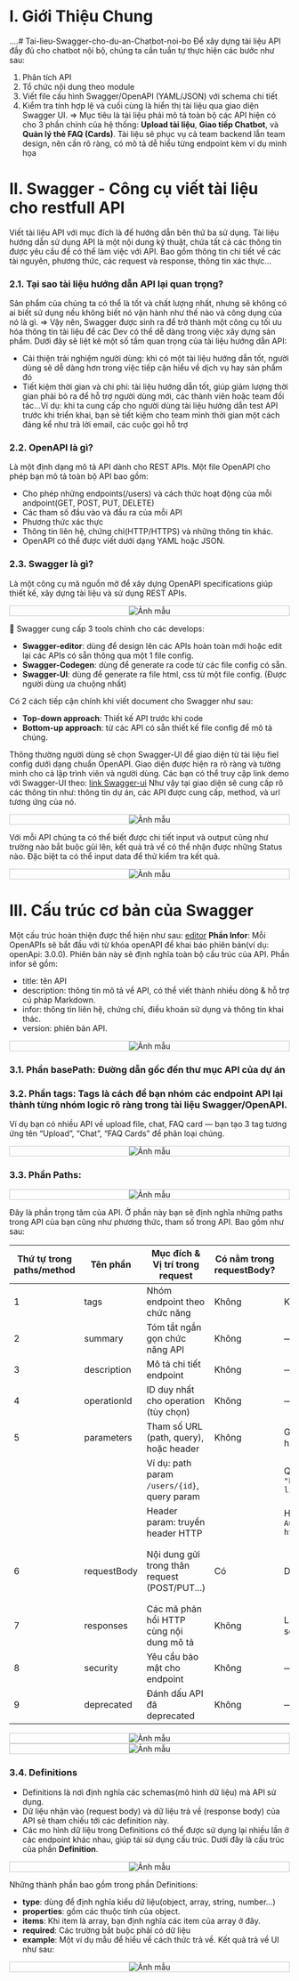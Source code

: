 # I. Giới Thiệu Chung
....# Tai-lieu-Swagger-cho-du-an-Chatbot-noi-bo
Để xây dựng tài liệu API đầy đủ cho chatbot nội bộ, chúng ta cần tuần tự thực hiện các bước như sau:

1. Phân tích API
2. Tổ chức nội dung theo module
3. Viết file cấu hình Swagger/OpenAPI (YAML/JSON) với schema chi tiết
4. Kiểm tra tính hợp lệ và cuối cùng là hiển thị tài liệu qua giao diện Swagger UI.
=> Mục tiêu là tài liệu phải mô tả toàn bộ các API hiện có cho 3 phần chính của hệ thống: **Upload tài liệu**, **Giao tiếp Chatbot**, và **Quản lý thẻ FAQ (Cards)**. Tài liệu sẽ phục vụ cả team backend lẫn team design, nên cần rõ ràng, có mô tả dễ hiểu từng endpoint kèm ví dụ minh họa

# II. Swagger - Công cụ viết tài liệu cho restfull API
Viết tài liệu API với mục đích là để hướng dẫn bên thứ ba sử dụng. Tài liệu hướng dẫn sử dụng API là một nội dung kỹ thuật, chứa tất cả các thông tin được yêu cầu để có thể làm việc với API. Bao gồm thông tin chi tiết về các tài nguyên, phương thức, các request và response, thông tin xác thực...
### 2.1. Tại sao tài liệu hướng dẫn API lại quan trọng?
Sản phẩm của chúng ta có thể là tốt và chất lượng nhất, nhưng sẽ không có ai biết sử dụng nếu không biết nó vận hành như thế nào và công dụng của nó là gì. => Vậy nên, Swagger được sinh ra để trở thành một công cụ tối ưu hóa thông tin tài liệu để các Dev có thể dễ dàng trong việc xây dựng sản phẩm. Dưới đây sẽ liệt kê một số tầm quan trọng của tài liệu hướng dẫn API:

- Cải thiện trải nghiệm người dùng: khi có một tài liệu hướng dẫn tốt, người dùng sẽ dễ dàng hơn trong việc tiếp cận hiểu về dịch vụ hay sản phẩm đó
- Tiết kiệm thời gian và chi phí: tài liệu hướng dẫn tốt, giúp giảm lượng thời gian phải bỏ ra để hỗ trợ người dùng mới, các thành viên hoặc team đối tác...Ví dụ: khi ta cung cấp cho người dùng tài liệu hướng dẫn test API trước khi triển khai, bạn sẽ tiết kiệm cho team mình thời gian một cách đáng kể như trả lời email, các cuộc gọi hỗ trợ

### 2.2. OpenAPI là gì?
Là một định dạng mô tả API dành cho REST APIs. Một file OpenAPI cho phép bạn mô tả toàn bộ API bao gồm: 

- Cho phép những endpoints(/users) và cách thức hoạt động của mỗi andpoint(GET, POST, PUT, DELETE)
- Các tham số đầu vào và đầu ra của mỗi API
- Phương thức xác thực
- Thông tin liên hệ, chứng chỉ(HTTP/HTTPS) và những thông tin khác.
- OpenAPI có thể được viết dưới dạng YAML hoặc JSON.

### 2.3. Swagger là gì?
Là một công cụ mã nguồn mở để xây dựng OpenAPI specifications giúp thiết kế, xây dựng tài liệu và sử dụng REST APIs.

<div style="text-align: center; border: 1px solid #ccc;">
  <img src="https://github.com/user-attachments/assets/41a992b0-7850-4175-8aed-1700a07eaac7" alt="Ảnh mẫu" style="max-width: 300px; max-height: 200px;">
</div>

🧰 Swagger cung cấp 3 tools chính cho các develops:
- **Swagger-editor**: dùng để design lên các APIs hoàn toàn mới hoặc edit lại các APIs có sẵn thông qua một 1 file config.
- **Swagger-Codegen**: dùng để generate ra code từ các file config có sẵn.
- **Swagger-UI**: dùng để generate ra file html, css từ một file config. (Được người dùng ưa chuộng nhất)

 Có 2 cách tiếp cận chính khi viết document cho Swagger như sau:
 - **Top-down approach**: Thiết kế API trước khi code
 - **Bottom-up approach**: từ các API có sẵn thiết kế file config để mô tả chúng.

Thông thường người dùng sẽ chọn Swagger-UI để giao diện từ tài liệu fiel config dưới dạng chuẩn OpenAPI. Giao diện được hiện ra rõ ràng và tường minh cho cả lập trình viên và người dùng. Các bạn có thể truy cập link demo với Swagger-UI theo: [link Swagger-ui](http://petstore.swagger.io/)
Như vậy tại giao diện sẽ cung cấp rõ các thông tin như: thông tin dự án, các API được cung cấp, method, và url tương ứng của nó. 

<div style="text-align: center; border: 1px solid #ccc;">
  <img src="https://github.com/user-attachments/assets/f072da31-4ca5-4caa-b411-3807115cc9ff" alt="Ảnh mẫu" style="max-width: 300px; max-height: 200px;">
</div>

Với mỗi API chúng ta có thể biết được chi tiết input và output cũng như trường nào bắt buộc gủi lên, kết quả trả về có thể nhận được những Status nào. Đặc biệt ta có thể input data để thử kiểm tra kết quả. 

<div style="text-align: center; border: 1px solid #ccc;">
  <img src="https://github.com/user-attachments/assets/e0df50a4-01bf-43d9-9bbd-f8eeb0c053d5" alt="Ảnh mẫu" style="max-width: 300px; max-height: 200px;">
</div>

# III. Cấu trúc cơ bản của Swagger 
Một cấu trúc hoàn thiện được thể hiện như sau: [editor](https://editor.swagger.io)
**Phần Infor**: Mỗi OpenAPIs sẽ bắt đầu với từ khóa openAPI để khai báo phiên bản(ví dụ: openApi: 3.0.0). Phiên bản này sẽ định nghĩa toàn bộ cấu trúc của API. Phần infor sẽ gồm:
- title: tên API
- description: thông tin mô tả về API, có thể viết thành nhiều dòng & hỗ trợ cú pháp Markdown.
- infor: thông tin liên hệ, chứng chỉ, điều khoản sử dụng và thông tin khai thác.
- version: phiên bản API.

<div style="text-align: center; border: 1px solid #ccc;">
  <img src="https://github.com/user-attachments/assets/1305247a-ead8-4cc1-a571-d8e673876f07" alt="Ảnh mẫu" style="max-width: 300px; max-height: 200px;">
</div>

### 3.1. Phần basePath: Đường dẫn gốc đến thư mục API của dự án

### 3.2. Phần tags: Tags là cách để bạn nhóm các endpoint API lại thành từng nhóm logic rõ ràng trong tài liệu Swagger/OpenAPI. 
Ví dụ bạn có nhiều API về upload file, chat, FAQ card — bạn tạo 3 tag tương ứng tên “Upload”, “Chat”, “FAQ Cards” để phân loại chúng.

<div style="text-align: center; border: 1px solid #ccc;">
  <img src="https://github.com/user-attachments/assets/6d095b9b-7f68-408d-bac1-2db2e0db3e5a" alt="Ảnh mẫu" style="max-width: 300px; max-height: 200px;">
</div>

### 3.3. Phần Paths: 

<div style="text-align: center; border: 1px solid #ccc;">
  <img src="https://github.com/user-attachments/assets/631ef514-9c8a-4bac-94e9-2d72deb684e3" alt="Ảnh mẫu" style="max-width: 300px; max-height: 200px;">
</div>

Đây là phần trọng tâm của API. Ở phần này bạn sẽ định nghĩa những paths trong API của bạn cũng như phương thức, tham số trong API. Bao gồm như sau:

| Thứ tự trong paths/method | Tên phần          | Mục đích & Vị trí trong request                  | Có nằm trong requestBody? | Cách viết curl tương ứng                  | Ví dụ curl                                       |
|---------------------------|-------------------|--------------------------------------------------|---------------------------|-------------------------------------------|-------------------------------------------------|
| 1                         | tags              | Nhóm endpoint theo chức năng                      | Không                    | Không áp dụng                             | —                                               |
| 2                         | summary           | Tóm tắt ngắn gọn chức năng API                    | Không                    | —                                         | —                                               |
| 3                         | description       | Mô tả chi tiết endpoint                            | Không                    | —                                         | —                                               |
| 4                         | operationId       | ID duy nhất cho operation (tùy chọn)               | Không                    | —                                         | —                                               |
| 5                         | parameters        | Tham số URL (path, query), hoặc header            | Không                    | Gắn trực tiếp vào URL hoặc header         | Path param: `curl http://host/api/users/123`   |
|                           |                   | Ví dụ: path param `/users/{id}`, query param      |                           | Query param: `curl "http://host/api/users?limit=10"`  |
|                           |                   | Header param: truyền header HTTP                   |                           | Header: `curl -H "X-Auth-Token: abc123" http://host`  |
| 6                         | requestBody       | Nội dung gửi trong thân request (POST/PUT...)     | Có                        | Dùng `-d` hoặc `-F`                       | JSON: `curl -X POST -H "Content-Type: application/json" -d '{"key":"value"}'` <br> Form-data: `curl -X POST -F "file=@file.pdf"` |
| 7                         | responses         | Các mã phản hồi HTTP cùng nội dung mô tả           | Không                    | Là phần trả về của server                                         | Gồm những thông báo HTTP code như: 200, 404, 500                                               |
| 8                         | security          | Yêu cầu bảo mật cho endpoint                       | Không                    | —                                         | —                                               |
| 9                         | deprecated        | Đánh dấu API đã deprecated                         | Không                    | —                                         | —                                               |

<div style="text-align: center; border: 1px solid #ccc;">
  <img src="https://github.com/user-attachments/assets/dc7c91b7-4358-46e3-be4d-ddef2193f7f8" alt="Ảnh mẫu" style="max-width: 300px; max-height: 200px;">
</div>

<div style="text-align: center; border: 1px solid #ccc;">
  <img src="https://github.com/user-attachments/assets/7a26273d-64da-4470-be65-4c55b1ff7a69" alt="Ảnh mẫu" style="max-width: 300px; max-height: 200px;">
</div>

### 3.4. Definitions
- Definitions là nơi định nghĩa các schemas(mô hình dữ liệu) mà API sử dụng. 
- Dữ liệu nhận vào (request body) và dữ liệu trả về (response body) của API sẽ tham chiếu tới các definition này.
- Các mo hình dữ liệu trong Definitions có thể được sử dụng lại nhiều lần ở các endpoint khác nhau, giúp tái sử dụng cấu trúc.
Dưới đây là cấu trúc của phần **Definition**.

<div style="text-align: center; border: 1px solid #ccc;">
  <img src="https://github.com/user-attachments/assets/20667803-5d31-4865-ac97-b2d54f3677dc" alt="Ảnh mẫu" style="max-width: 300px; max-height: 200px;">
</div>

Những thành phần bao gồm trong phần Definitions:
- **type**: dùng để định nghĩa kiểu dữ liệu(object, array, string, number...)
- **properties**: gồm các thuộc tính của object.
- **items**: Khi item là array, bạn định nghĩa các item của array ở đây.
- **required**: Các trường bắt buộc phải có dữ liệu
- **example**: Một ví dụ mẫu để hiểu về cách thức trả về.
Kết quả trả về UI như sau:

<div style="text-align: center; border: 1px solid #ccc;">
  <img src="https://github.com/user-attachments/assets/e9532b4f-c9d8-48a7-bb34-b5a9ca34abf9" alt="Ảnh mẫu" style="max-width: 300px; max-height: 200px;">
</div>

